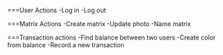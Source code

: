 ===User Actions
 -Log in
 -Log out

===Matrix Actions
 -Create matrix
 -Update photo
 -Name matrix

===Transaction actions
 -Find balance between two users
 -Create color from balance
 -Record a new transaction
